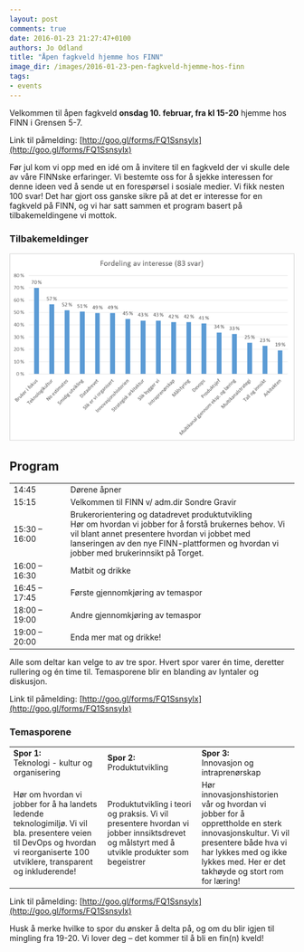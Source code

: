 ```yaml
---
layout: post
comments: true
date: 2016-01-23 21:27:47+0100
authors: Jo Odland
title: "Åpen fagkveld hjemme hos FINN"
image_dir: /images/2016-01-23-pen-fagkveld-hjemme-hos-finn
tags:
- events
---
```


Velkommen til åpen fagkveld **onsdag 10. februar, fra kl 15-20** hjemme hos FINN i Grensen 5-7.

Link til påmelding: [http://goo.gl/forms/FQ1Ssnsylx](http://goo.gl/forms/FQ1Ssnsylx)

Før jul kom vi opp med en idé om å invitere til en fagkveld der vi skulle dele av våre FINNske erfaringer. Vi bestemte oss for å sjekke interessen for denne ideen ved å sende ut en forespørsel i sosiale medier. Vi fikk nesten 100 svar! Det har gjort oss ganske sikre på at det er interesse for en fagkveld på FINN, og vi har satt sammen et program basert på tilbakemeldingene vi mottok.

### Tilbakemeldinger

![alt text](/images/2016-01-23-pen-fagkveld-hjemme-hos-finn/fordeling.png "Logo Title Text 1")


## Program

<table>
<tr>
<td>14:45</td>
<td>Dørene åpner</td>
</tr>
<tr>
<td>15:15</td>
<td>Velkommen til FINN v/ adm.dir Sondre Gravir</td>
</tr>
<tr>
<td>15:30 – 16:00</td>
<td>Brukerorientering og datadrevet produktutvikling<br/>
Hør om hvordan vi jobber for å forstå brukernes behov. Vi vil blant annet presentere hvordan vi jobbet med lanseringen av den nye FINN-plattformen og hvordan vi jobber med brukerinnsikt på Torget.
</td>
</tr>
<tr>
<td width="20%">16:00 – 16:30</td>
<td>Matbit og drikke</td>
</tr>
<tr>
<td width="20%">16:45 – 17:45</td>
<td>Første gjennomkjøring av temaspor</td>
</tr>
<tr>
<td width="20%">18:00 – 19:00</td>
<td>Andre gjennomkjøring av temaspor</td>
</tr>
<tr>
<td width="20%">19:00 – 20:00</td>
<td>Enda mer mat og drikke!</td>
</tr>
</table>

Alle som deltar kan velge to av tre spor. Hvert spor varer én time, deretter rullering og én time til. Temasporene blir en blanding av lyntaler og diskusjon.

Link til påmelding: [http://goo.gl/forms/FQ1Ssnsylx](http://goo.gl/forms/FQ1Ssnsylx)

### Temasporene
<table>
<tr>
<td width="33%"><strong>Spor 1:</strong><br/> Teknologi - kultur og organisering</td>
<td width="33%"><strong>Spor 2:</strong><br/> Produktutvikling</td>
<td><strong>Spor 3:</strong><br/> Innovasjon og intraprenørskap</td>
</tr>
<tr>
<td>Hør om hvordan vi jobber for å ha landets ledende teknologimiljø. Vi vil bla. presentere veien til DevOps og hvordan vi reorganiserte 100 utviklere, transparent og inkluderende!</td>
<td>Produktutvikling i teori og praksis. Vi vil presentere hvordan vi jobber innsiktsdrevet og målstyrt med å utvikle produkter som begeistrer</td>
<td>Hør innovasjonshistorien vår og hvordan vi jobber for å opprettholde en sterk innovasjonskultur. Vi vil presentere både hva vi har lykkes med og ikke lykkes med. Her er det takhøyde og stort rom for læring!</td>
</tr>
</table>

Link til påmelding: [http://goo.gl/forms/FQ1Ssnsylx](http://goo.gl/forms/FQ1Ssnsylx)

Husk å merke hvilke to spor du ønsker å delta på, og om du blir igjen til mingling fra 19-20. Vi lover deg – det kommer til å bli en fin(n) kveld!
